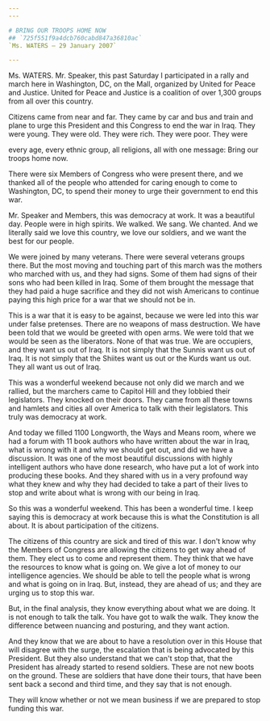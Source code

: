 ```yaml
---
---

# BRING OUR TROOPS HOME NOW
## `725f551f9a4dcb760cabd847a36810ac`
`Ms. WATERS — 29 January 2007`

---
```



Ms. WATERS. Mr. Speaker, this past Saturday I participated in a rally 
and march here in Washington, DC, on the Mall, organized by United for 
Peace and Justice. United for Peace and Justice is a coalition of over 
1,300 groups from all over this country.

Citizens came from near and far. They came by car and bus and train 
and plane to urge this President and this Congress to end the war in 
Iraq. They were young. They were old. They were rich. They were poor. 
They were


every age, every ethnic group, all religions, all with one message: 
Bring our troops home now.

There were six Members of Congress who were present there, and we 
thanked all of the people who attended for caring enough to come to 
Washington, DC, to spend their money to urge their government to end 
this war.

Mr. Speaker and Members, this was democracy at work. It was a 
beautiful day. People were in high spirits. We walked. We sang. We 
chanted. And we literally said we love this country, we love our 
soldiers, and we want the best for our people.

We were joined by many veterans. There were several veterans groups 
there. But the most moving and touching part of this march was the 
mothers who marched with us, and they had signs. Some of them had signs 
of their sons who had been killed in Iraq. Some of them brought the 
message that they had paid a huge sacrifice and they did not wish 
Americans to continue paying this high price for a war that we should 
not be in.

This is a war that it is easy to be against, because we were led into 
this war under false pretenses. There are no weapons of mass 
destruction. We have been told that we would be greeted with open arms. 
We were told that we would be seen as the liberators. None of that was 
true. We are occupiers, and they want us out of Iraq. It is not simply 
that the Sunnis want us out of Iraq. It is not simply that the Shiites 
want us out or the Kurds want us out. They all want us out of Iraq.

This was a wonderful weekend because not only did we march and we 
rallied, but the marchers came to Capitol Hill and they lobbied their 
legislators. They knocked on their doors. They came from all these 
towns and hamlets and cities all over America to talk with their 
legislators. This truly was democracy at work.

And today we filled 1100 Longworth, the Ways and Means room, where we 
had a forum with 11 book authors who have written about the war in 
Iraq, what is wrong with it and why we should get out, and did we have 
a discussion. It was one of the most beautiful discussions with highly 
intelligent authors who have done research, who have put a lot of work 
into producing these books. And they shared with us in a very profound 
way what they knew and why they had decided to take a part of their 
lives to stop and write about what is wrong with our being in Iraq.

So this was a wonderful weekend. This has been a wonderful time. I 
keep saying this is democracy at work because this is what the 
Constitution is all about. It is about participation of the citizens.

The citizens of this country are sick and tired of this war. I don't 
know why the Members of Congress are allowing the citizens to get way 
ahead of them. They elect us to come and represent them. They think 
that we have the resources to know what is going on. We give a lot of 
money to our intelligence agencies. We should be able to tell the 
people what is wrong and what is going on in Iraq. But, instead, they 
are ahead of us; and they are urging us to stop this war.

But, in the final analysis, they know everything about what we are 
doing. It is not enough to talk the talk. You have got to walk the 
walk. They know the difference between nuancing and posturing, and they 
want action.

And they know that we are about to have a resolution over in this 
House that will disagree with the surge, the escalation that is being 
advocated by this President. But they also understand that we can't 
stop that, that the President has already started to resend soldiers. 
These are not new boots on the ground. These are soldiers that have 
done their tours, that have been sent back a second and third time, and 
they say that is not enough.

They will know whether or not we mean business if we are prepared to 
stop funding this war.

